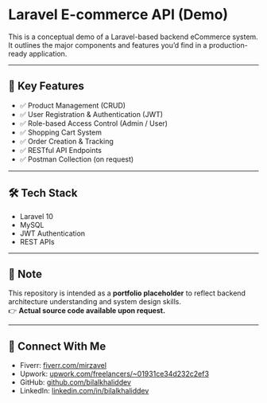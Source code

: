 # Laravel E-commerce API (Demo)

This is a conceptual demo of a Laravel-based backend eCommerce system. It outlines the major components and features you’d find in a production-ready application.

---

## 🔧 Key Features

- ✅ Product Management (CRUD)
- ✅ User Registration & Authentication (JWT)
- ✅ Role-based Access Control (Admin / User)
- ✅ Shopping Cart System
- ✅ Order Creation & Tracking
- ✅ RESTful API Endpoints
- ✅ Postman Collection (on request)

---

## 🛠️ Tech Stack

- Laravel 10
- MySQL
- JWT Authentication
- REST APIs

---

## 📌 Note

This repository is intended as a **portfolio placeholder** to reflect backend architecture understanding and system design skills.  
👉 **Actual source code available upon request.**

---

## 📩 Connect With Me

- Fiverr: [fiverr.com/mirzavel](https://fiverr.com/mirzavel)  
- Upwork: [upwork.com/freelancers/~01931ce34d232c2ef3](https://upwork.com/freelancers/~01931ce34d232c2ef3)  
- GitHub: [github.com/bilalkhaliddev](https://github.com/bilalkhaliddev)
- LinkedIn: [linkedin.com/in/bilalkhaliddev](www.linkedin.com/in/bilalkhaliddev)

